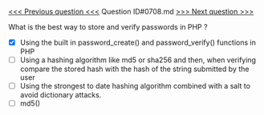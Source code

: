 [<<< Previous question <<<](0707.md)  Question ID#0708.md  [>>> Next question >>>](0709.md) 

What is the best way to store and verify passwords in PHP ?

- [x] Using the built in password_create() and password_verify() functions in PHP
- [ ] Using a hashing algorithm like md5 or sha256 and then, when verifying compare the stored hash with the hash of the string submitted by the user
- [ ] Using the strongest to date hashing algorithm combined with a salt to avoid dictionary attacks.
- [ ] md5()
